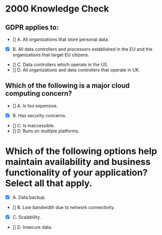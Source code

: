 # 2000 Knowledge Check

## GDPR applies to:

- [] A. All organizations that store personal data.
- [X] B. All data controllers and processors established in the EU and the organizations that target EU citizens.
- [] C. Data controllers which operate in the US.
- [] D. All organizations and data controllers that operate in UK.

## Which of the following is a major cloud computing concern?

- [] A. Is too expensive.
- [X] B. Has security concerns.
- [] C. Is inaccessible.
- [] D. Runs on multiple platforms.

# Which of the following options help maintain availability and business functionality of your application? Select all that apply.

- [X] A. Data backup.
- [] B. Low bandwidth due to network connectivity.
- [X] C. Scalability.
- [] D. Insecure data.
